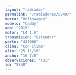```yaml
---
layout: "radiador"
permalink: "/radiadores/5840/"
marca: "Volkswagen"
modelo: "Caddy"
ano: "2015"
motor: "L4 1.6"
transmision: "Estándar"
parte: "434060"
clima: "Con clima"
alto: "25 11/16"
ancho: "16 7/8"
observaciones: "TDI"
id: "5840"
---
```


